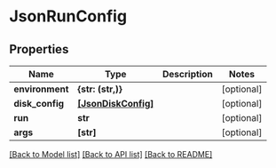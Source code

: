 # JsonRunConfig


## Properties
Name | Type | Description | Notes
------------ | ------------- | ------------- | -------------
**environment** | **{str: (str,)}** |  | [optional] 
**disk_config** | [**[JsonDiskConfig]**](JsonDiskConfig.md) |  | [optional] 
**run** | **str** |  | [optional] 
**args** | **[str]** |  | [optional] 

[[Back to Model list]](../README.md#documentation-for-models) [[Back to API list]](../README.md#documentation-for-api-endpoints) [[Back to README]](../README.md)


